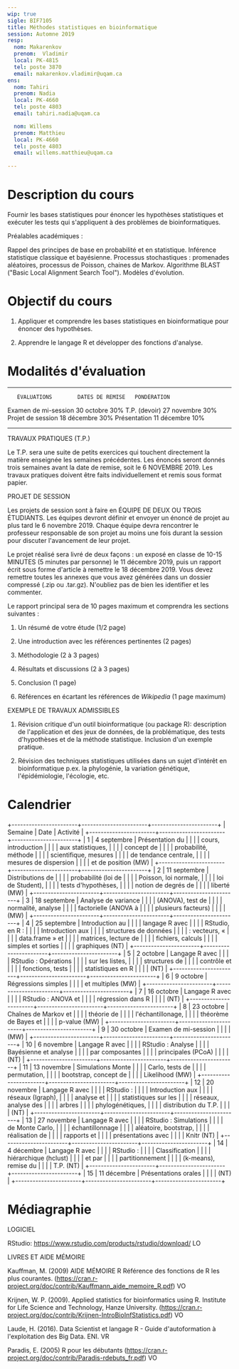 ```yaml
---
wip: true
sigle: BIF7105
title: Méthodes statistiques en bioinformatique
session: Automne 2019
resp:
  nom: Makarenkov
  prenom:  Vladimir
  local: PK-4815
  tel: poste 3870
  email: makarenkov.vladimir@uqam.ca
ens:
  nom: Tahiri
  prenom: Nadia
  local: PK-4660
  tel: poste 4803
  email: tahiri.nadia@uqam.ca

  nom: Willems
  prenom: Matthieu
  local: PK-4660
  tel: poste 4803
  email: willems.matthieu@uqam.ca
  
---
```


# Description du cours

Fournir les bases statistiques pour énoncer les hypothèses statistiques
et exécuter les tests qui s'appliquent à des problèmes de
bioinformatiques.

Préalables académiques :

Rappel des principes de base en probabilité et en statistique. Inférence
statistique classique et bayésienne. Processus stochastiques :
promenades aléatoires, processus de Poisson, chaines de Markov.
Algorithme BLAST ("Basic Local Alignment Search Tool"). Modèles
d'évolution.


# Objectif du cours

1) Appliquer et comprendre les bases statistiques en bioinformatique
pour énoncer des hypothèses.

2) Apprendre le langage R et développer des fonctions d'analyse.


# Modalités d'évaluation

  ---------------------- ----------------- -------------
       ÉVALUATIONS        DATES DE REMISE   PONDÉRATION
   Examen de mi-session     30 octobre          30%
      T.P. (devoir)         27 novembre         30%
    Projet de session       18 décembre         30%
       Présentation         11 décembre         10%
  ---------------------- ----------------- -------------

TRAVAUX PRATIQUES (T.P.)

Le T.P. sera une suite de petits exercices qui touchent directement la
matière enseignée les semaines précédentes. Les énoncés seront
donnés trois semaines avant la date de remise, soit le 6 NOVEMBRE 2019.
Les travaux pratiques doivent être faits individuellement et remis sous
format papier.

PROJET DE SESSION

Les projets de session sont à faire en ÉQUIPE DE DEUX OU TROIS
ÉTUDIANTS. Les équipes devront définir et envoyer un énoncé de projet au
plus tard le 6 novembre 2019. Chaque équipe devra rencontrer
le professeur responsable de son projet au moins une fois durant la
session pour discuter l'avancement de leur projet.

Le projet réalisé sera livré de deux façons : un exposé en classe
de 10-15 MINUTES (5 minutes par personne) le 11 décembre 2019, puis un
rapport écrit sous forme d'article à remettre le 18 décembre 2019. Vous
devez remettre toutes les annexes que vous avez générées dans un dossier
compressé (.zip ou .tar.gz). N'oubliez pas de bien les identifier et les
commenter.

Le rapport principal sera de 10 pages maximum et comprendra les sections
suivantes :

1) Un résumé de votre étude (1/2 page)

2) Une introduction avec les références pertinentes (2 pages)

3) Méthodologie (2 à 3 pages)

4) Résultats et discussions (2 à 3 pages)

5) Conclusion (1 page)

6) Références en écartant les références de _Wikipedia_ (1 page maximum)

EXEMPLE DE TRAVAUX ADMISSIBLES

1) Révision critique d'un outil bioinformatique (ou package R):
description de l'application et des jeux de données, de la
problématique, des tests d'hypothèses et de la méthode statistique.
Inclusion d'un exemple pratique.

2) Révision des techniques statistiques utilisées dans un sujet
d'intérêt en bioinformatique p.ex. la phylogénie, la variation
génétique, l'épidémiologie, l'écologie, etc.


# Calendrier

+-----------------------+-----------------------+-----------------------+
| Semaine               | Date                  | Activité              |
+-----------------------+-----------------------+-----------------------+
| 1                     | 4 septembre           | Présentation du       |
|                       |                       | cours, introduction   |
|                       |                       | aux statistiques,     |
|                       |                       | concept de            |
|                       |                       | probabilité, méthode  |
|                       |                       | scientifique, mesures |
|                       |                       | de tendance centrale, |
|                       |                       | mesures de dispersion |
|                       |                       | et de position (MW)   |
+-----------------------+-----------------------+-----------------------+
| 2                     | 11 septembre          | Distributions de      |
|                       |                       | probabilité (loi de   |
|                       |                       | Poisson, loi normale, |
|                       |                       | loi de Student),      |
|                       |                       | tests d'hypothèses,   |
|                       |                       | notion de degrés de   |
|                       |                       | liberté (MW)          |
+-----------------------+-----------------------+-----------------------+
| 3                     | 18 septembre          | Analyse de variance   |
|                       |                       | (ANOVA), test de      |
|                       |                       | normalité, analyse    |
|                       |                       | factorielle (ANOVA à  |
|                       |                       | plusieurs facteurs)   |
|                       |                       | (MW)                  |
+-----------------------+-----------------------+-----------------------+
| 4                     | 25 septembre          | Introduction au       |
|                       |                       | langage R avec        |
|                       |                       | RStudio, en R :       |
|                       |                       | Introduction aux      |
|                       |                       | structures de données |
|                       |                       | : vecteurs, «         |
|                       |                       | data.frame » et       |
|                       |                       | matrices, lecture de  |
|                       |                       | fichiers, calculs     |
|                       |                       | simples et sorties    |
|                       |                       | graphiques (NT)       |
+-----------------------+-----------------------+-----------------------+
| 5                     | 2 octobre             | Langage R avec        |
|                       |                       | RStudio : Opérations  |
|                       |                       | sur les listes,       |
|                       |                       | structures de         |
|                       |                       | contrôle et           |
|                       |                       | fonctions, tests      |
|                       |                       | statistiques en R     |
|                       |                       | (NT)                  |
+-----------------------+-----------------------+-----------------------+
| 6                     | 9 octobre            | Régressions simples   |
|                       |                       | et multiples (MW)     |
+-----------------------+-----------------------+-----------------------+
| 7                     | 16 octobre            | Langage R avec        |
|                       |                       | RStudio : ANOVA et    |
|                       |                       | régression dans R     |
|                       |                       | (NT)                  |
+-----------------------+-----------------------+-----------------------+
| 8                     | 23 octobre            | Chaînes de Markov et  |
|                       |                       | théorie de            |
|                       |                       | l'échantillonage,     |
|                       |                       | théorème de Bayes et  |
|                       |                       | p-value (MW)          |
+-----------------------+-----------------------+-----------------------+
| 9                     | 30 octobre            | Examen de mi-session  |
|                       |                       | (MW)                  |
+-----------------------+-----------------------+-----------------------+
| 10                    | 6 novembre            | Langage R avec        |
|                       |                       | RStudio : Analyse     |
|                       |                       | Bayésienne et analyse |
|                       |                       | par composantes       |
|                       |                       | principales (PCoA)    |
|                       |                       | (NT)                  |
+-----------------------+-----------------------+-----------------------+
| 11                    | 13 novembre           | Simulations Monte     |
|                       |                       | Carlo, tests de       |
|                       |                       | permutation,          |
|                       |                       | bootstrap, concept de |
|                       |                       | Likelihood (MW)       |
+-----------------------+-----------------------+-----------------------+
| 12                    | 20 novembre           | Langage R avec        |
|                       |                       | RStudio :             |
|                       |                       | Introduction aux      |
|                       |                       | réseaux (Igraph),     |
|                       |                       | analyse et            |
|                       |                       | statistiques sur les  |
|                       |                       | réseaux, analyse des  |
|                       |                       | arbres                |
|                       |                       | phylogénétiques,      |
|                       |                       | distribution du T.P.  |
|                       |                       | (NT)                  |
+-----------------------+-----------------------+-----------------------+
| 13                    | 27 novembre           | Langage R avec        |
|                       |                       | RStudio : Simulations |
|                       |                       | de Monte Carlo,       |
|                       |                       | échantillonnage       |
|                       |                       | aléatoire, bootstrap, |
|                       |                       | réalisation de        |
|                       |                       | rapports et           |
|                       |                       | présentations avec    |
|                       |                       | Knitr (NT)            |
+-----------------------+-----------------------+-----------------------+
| 14                    | 4 décembre            | Langage R avec        |
|                       |                       | RStudio :             |
|                       |                       | Classification        |
|                       |                       | hiérarchique (hclust) |
|                       |                       | et par                |
|                       |                       | partitionnement       |
|                       |                       | (k-means), remise du  |
|                       |                       | T.P. (NT)             |
+-----------------------+-----------------------+-----------------------+
| 15                    | 11 décembre           | Présentations orales  |
|                       |                       | (NT)                  |
+-----------------------+-----------------------+-----------------------+


# Médiagraphie

LOGICIEL

RStudio: https://www.rstudio.com/products/rstudio/download/ LO

LIVRES ET AIDE MÉMOIRE

Kauffman, M. (2009) AIDE MÉMOIRE R Référence des fonctions de R les plus
courantes.
(https://cran.r-project.org/doc/contrib/Kauffmann_aide_memoire_R.pdf) VO

Krijnen, W. P. (2009). Applied statistics for bioinformatics using
R. Institute for Life Science and Technology, Hanze University.
(https://cran.r-project.org/doc/contrib/Krijnen-IntroBioInfStatistics.pdf)
VO

Laude, H. (2016). Data Scientist et langage R - Guide d'autoformation à
l'exploitation des Big Data. ENI. VR

Paradis, E. (2005) R pour les débutants
(https://cran.r-project.org/doc/contrib/Paradis-rdebuts_fr.pdf) VO
